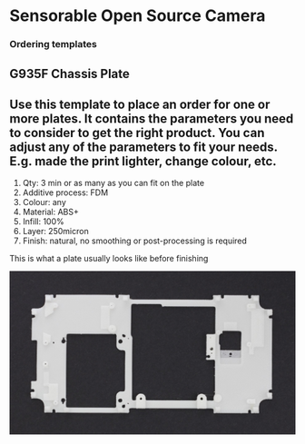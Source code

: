 # Sensorable Open Source Camera
### Ordering templates

## G935F Chassis Plate

Use this template to place an order for one or more plates. It contains the parameters you need to consider to get the right product.
You can adjust any of the parameters to fit your needs. E.g. made the print lighter, change colour, etc.
----

1. Qty: 3 min or as many as you can fit on the plate
2. Additive process: FDM
3. Colour: any
4. Material: ABS+
5. Infill: 100%
6. Layer: 250micron
7. Finish: natural, no smoothing or post-processing is required

This is what a plate usually looks like before finishing

![](img/g935-plate-raw.jpg)

